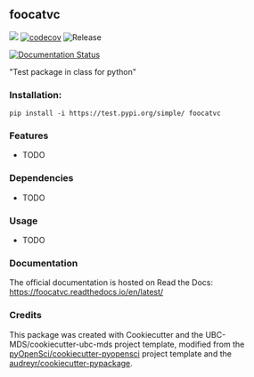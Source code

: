 ## foocatvc 

![](https://github.com/vigchandra/foocatvc/workflows/build/badge.svg) [![codecov](https://codecov.io/gh/vigchandra/foocatvc/branch/master/graph/badge.svg)](https://codecov.io/gh/vigchandra/foocatvc) ![Release](https://github.com/vigchandra/foocatvc/workflows/Release/badge.svg)

[![Documentation Status](https://readthedocs.org/projects/foocatvc/badge/?version=latest)](https://foocatvc.readthedocs.io/en/latest/?badge=latest)

"Test package in class for python"

### Installation:

```
pip install -i https://test.pypi.org/simple/ foocatvc
```

### Features
- TODO

### Dependencies

- TODO

### Usage

- TODO

### Documentation
The official documentation is hosted on Read the Docs: <https://foocatvc.readthedocs.io/en/latest/>

### Credits
This package was created with Cookiecutter and the UBC-MDS/cookiecutter-ubc-mds project template, modified from the [pyOpenSci/cookiecutter-pyopensci](https://github.com/pyOpenSci/cookiecutter-pyopensci) project template and the [audreyr/cookiecutter-pypackage](https://github.com/audreyr/cookiecutter-pypackage).
